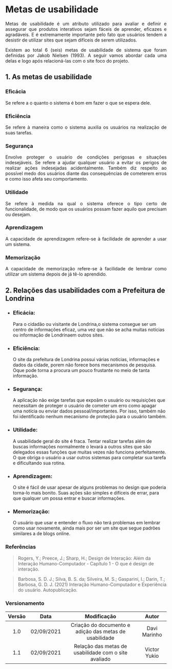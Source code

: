 # Metas de usabilidade

<p align = "justify">
Metas de usabilidade é um atributo utilizado para avaliar e definir e assegurar que produtos interativos sejam fáceis de aprender, eficazes e agradáveis. E é extremamente importante pelo fato que usuários tendem a desistir de utilizar sites que sejam difíceis de serem utilizados.
</p>
<p align = "justify">
Existem ao total 6 (seis) metas de usabilidade de sistema que foram definidas por Jakob Nielsen (1993). A seguir vamos abordar cada uma delas e logo após relacioná-las com o site foco do projeto.
</p>

## 1. As metas de usabilidade

### Eficácia
<p align = "justify">
Se refere a o quanto o sistema é bom em fazer o que se espera dele.
</p>

### Eficiência
<p align = "justify">
Se refere à maneira como o sistema auxilia os usuários na realização de suas tarefas.
</p>

### Segurança
<p align = "justify">
Envolve proteger o usuário de condições perigosas e situações indesejáveis. Se refere a ajudar qualquer usuário a evitar os perigos de realizar ações indesejadas acidentalmente. Também diz respeito ao possível medo dos usuários diante das consequências de cometerem erros e como isso afeta seu comportamento.
</p>

### Utilidade
<p align = "justify">
Se refere à medida na qual o sistema oferece o tipo certo de funcionalidade, de modo que os usuários possam fazer aquilo que precisam ou desejam.
</p>

### Aprendizagem
<p align = "justify">
A capacidade de aprendizagem refere-se à facilidade de aprender a usar um sistema.
</p>

### Memorização
<p align = "justify">
A capacidade de memorização refere-se à facilidade de lembrar como utilizar um sistema depois de já tê-lo aprendido.
</p>

## 2. Relações das usabilidades com a Prefeitura de Londrina

- ### Eficácia:
  Para o cidadão ou visitante de Londrina,o sistema consegue ser um centro de informações eficaz, uma vez que não se acha muitas notícias ou informação de Londrinaem outros sites.

- ### Eficiência:
  O site da prefeitura de Londrina possui várias notícias, informações e dados da cidade, porem não forece bons mecanismos de pesquisa. Oque pode torna a procura um pouco frustante no meio de tanta informação.


- ### Segurança:
  A aplicação não exige tarefas que expoãm o usuário ou requisições que necessitam de proteger o usuário de cometer um erro como apagar uma notícia ou enviar dados pessoal/importantes. Por isso, também não foi identificado nenhum mecanismo de proteção para o usuário também.


- ### Utilidade:
  A usabilidade geral do site é fraca. Tentar realizar tarefas além de buscas informações normalmente o levará a outros sites que são delegados essas funções que muitas vezes não funciona perfeitamente. O que obriga o usuário a usar outros sistemas para completar sua tarefa e dificultando sua rotina.


- ### Aprendizagem:
  O site é fácil de usar apesar de alguns problemas no design que poderia torna-lo mais bonito. Suas ações são simples e difíceis de errar, para que qualquer um possa entrar e buscar informações.


- ### Memorização:
  O usuário que usar e entender o fluxo não terá problemas em lembrar como usar novamente, ainda mais por ser um site que segue padrões similares a de blogs online.

### Referências

> Rogers, Y.; Preece, J.; Sharp, H.; Design de Interação: Além da Interação Humano-Computador - Capítulo 1 - O que é design de interação.

> Barbosa, S. D. J.; Silva, B. S. da; Silveira, M. S.; Gasparini, I.; Darin, T.; Barbosa, G. D. J. (2021) Interação Humano-Computador e Experiência do usuário. Autopublicação.

### Versionamento

|Versão|Data|Modificação|Autor|
|:--:|:--:|:--:|:--:|
|1.0|02/09/2021| Criação do documento e adição das metas de usabilidade |Davi Marinho|
|1.1|02/09/2021| Relação das metas de usabilidade com o site avaliado| Victor Yukio|